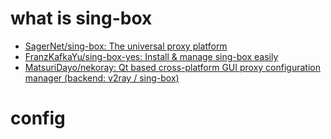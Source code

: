 # what is sing-box
- [SagerNet/sing-box: The universal proxy platform](https://github.com/SagerNet/sing-box)
- [FranzKafkaYu/sing-box-yes: Install & manage sing-box easily](https://github.com/FranzKafkaYu/sing-box-yes)
- [MatsuriDayo/nekoray: Qt based cross-platform GUI proxy configuration manager (backend: v2ray / sing-box)](https://github.com/MatsuriDayo/nekoray)
# config

